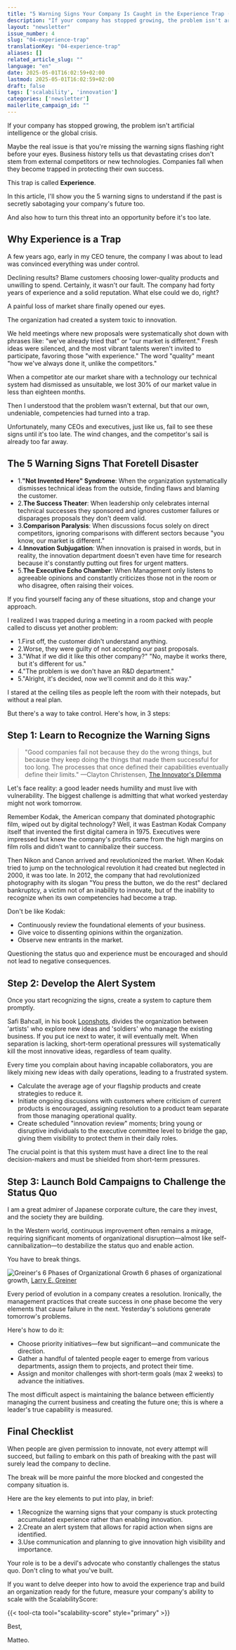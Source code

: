 ```yaml
---
title: "5 Warning Signs Your Company Is Caught in the Experience Trap (and How to Escape)"
description: "If your company has stopped growing, the problem isn't artificial intelligence or the global crisis. Maybe the real issue is that you're missing the warning signs flashing right before your eyes."
layout: "newsletter"
issue_number: 4
slug: "04-experience-trap"
translationKey: "04-experience-trap"
aliases: []
related_article_slug: ""
language: "en"
date: 2025-05-01T16:02:59+02:00
lastmod: 2025-05-01T16:02:59+02:00
draft: false
tags: ['scalability', 'innovation']
categories: ['newsletter']
mailerlite_campaign_id: ""
---
```


If your company has stopped growing, the problem isn't artificial intelligence or the global crisis.

Maybe the real issue is that you're missing the warning signs flashing right before your eyes. Business history tells us that devastating crises don't stem from external competitors or new technologies. Companies fall when they become trapped in protecting their own success.

This trap is called **Experience**.

In this article, I'll show you the 5 warning signs to understand if the past is secretly sabotaging your company's future too.

And also how to turn this threat into an opportunity before it's too late.

## Why Experience is a Trap

A few years ago, early in my CEO tenure, the company I was about to lead was convinced everything was under control.

Declining results? Blame customers choosing lower-quality products and unwilling to spend. Certainly, it wasn't our fault. The company had forty years of experience and a solid reputation. What else could we do, right?

A painful loss of market share finally opened our eyes.

The organization had created a system toxic to innovation.

We held meetings where new proposals were systematically shot down with phrases like: "we've already tried that" or "our market is different." Fresh ideas were silenced, and the most vibrant talents weren't invited to participate, favoring those "with experience." The word "quality" meant "how we've always done it, unlike the competitors."

When a competitor ate our market share with a technology our technical system had dismissed as unsuitable, we lost 30% of our market value in less than eighteen months.

Then I understood that the problem wasn't external, but that our own, undeniable, competencies had turned into a trap.

Unfortunately, many CEOs and executives, just like us, fail to see these signs until it's too late. The wind changes, and the competitor's sail is already too far away.

## The 5 Warning Signs That Foretell Disaster

- 1.**"Not Invented Here" Syndrome**: When the organization systematically dismisses technical ideas from the outside, finding flaws and blaming the customer.
- 2.**The Success Theater**: When leadership only celebrates internal technical successes they sponsored and ignores customer failures or disparages proposals they don't deem valid.
- 3.**Comparison Paralysis**: When discussions focus solely on direct competitors, ignoring comparisons with different sectors because "you know, our market is different."
- 4.**Innovation Subjugation**: When innovation is praised in words, but in reality, the innovation department doesn't even have time for research because it's constantly putting out fires for urgent matters.
- 5.**The Executive Echo Chamber**: When Management only listens to agreeable opinions and constantly criticizes those not in the room or who disagree, often raising their voices.

If you find yourself facing any of these situations, stop and change your approach.

I realized I was trapped during a meeting in a room packed with people called to discuss yet another problem:

- 1.First off, the customer didn't understand anything.
- 2.Worse, they were guilty of not accepting our past proposals.
- 3."What if we did it like this other company?" "No, maybe it works there, but it's different for us."
- 4."The problem is we don't have an R&D department."
- 5."Alright, it's decided, now we'll commit and do it this way."

I stared at the ceiling tiles as people left the room with their notepads, but without a real plan.

But there's a way to take control. Here's how, in 3 steps:

## Step 1: Learn to Recognize the Warning Signs

>"Good companies fail not because they do the wrong things, but because they keep doing the things that made them successful for too long. The processes that once defined their capabilities eventually define their limits."
>—Clayton Christensen, [The Innovator's Dilemma](https://amzn.to/3YSrX0Y)

Let's face reality: a good leader needs humility and must live with vulnerability. The biggest challenge is admitting that what worked yesterday might not work tomorrow.

Remember Kodak, the American company that dominated photographic film, wiped out by digital technology? Well, it was Eastman Kodak Company itself that invented the first digital camera in 1975. Executives were impressed but knew the company's profits came from the high margins on film rolls and didn't want to cannibalize their success.

Then Nikon and Canon arrived and revolutionized the market. When Kodak tried to jump on the technological revolution it had created but neglected in 2000, it was too late. In 2012, the company that had revolutionized photography with its slogan "You press the button, we do the rest" declared bankruptcy, a victim not of an inability to innovate, but of the inability to recognize when its own competencies had become a trap.

Don't be like Kodak:

- Continuously review the foundational elements of your business.
- Give voice to dissenting opinions within the organization.
- Observe new entrants in the market.

Questioning the status quo and experience must be encouraged and should not lead to negative consequences.

## Step 2: Develop the Alert System

Once you start recognizing the signs, create a system to capture them promptly.

Safi Bahcall, in his book [Loonshots](https://amzn.to/3EzZXsd), divides the organization between 'artists' who explore new ideas and 'soldiers' who manage the existing business. If you put ice next to water, it will eventually melt. When separation is lacking, short-term operational pressures will systematically kill the most innovative ideas, regardless of team quality.

Every time you complain about having incapable collaborators, you are likely mixing new ideas with daily operations, leading to a frustrated system.

- Calculate the average age of your flagship products and create strategies to reduce it.
- Initiate ongoing discussions with customers where criticism of current products is encouraged, assigning resolution to a product team separate from those managing operational quality.
- Create scheduled "innovation review" moments; bring young or disruptive individuals to the executive committee level to bridge the gap, giving them visibility to protect them in their daily roles.

The crucial point is that this system must have a direct line to the real decision-makers and must be shielded from short-term pressures.

## Step 3: Launch Bold Campaigns to Challenge the Status Quo

I am a great admirer of Japanese corporate culture, the care they invest, and the society they are building.

In the Western world, continuous improvement often remains a mirage, requiring significant moments of organizational disruption—almost like self-cannibalization—to destabilize the status quo and enable action.

You have to break things.

![Greiner's 6 Phases of Organizational Growth](https://cdn.adlimen.com/branding/visuals/greiner-6-phases.png)
6 phases of organizational growth, [Larry E. Greiner](https://hbr.org/1998/05/evolution-and-revolution-as-organizations-grow)

Every period of evolution in a company creates a resolution. Ironically, the management practices that create success in one phase become the very elements that cause failure in the next. Yesterday's solutions generate tomorrow's problems.

Here's how to do it:

- Choose priority initiatives—few but significant—and communicate the direction.
- Gather a handful of talented people eager to emerge from various departments, assign them to projects, and protect their time.
- Assign and monitor challenges with short-term goals (max 2 weeks) to advance the initiatives.

The most difficult aspect is maintaining the balance between efficiently managing the current business and creating the future one; this is where a leader's true capability is measured.

## Final Checklist

When people are given permission to innovate, not every attempt will succeed, but failing to embark on this path of breaking with the past will surely lead the company to decline.

The break will be more painful the more blocked and congested the company situation is.

Here are the key elements to put into play, in brief:

- 1.Recognize the warning signs that your company is stuck protecting accumulated experience rather than enabling innovation.
- 2.Create an alert system that allows for rapid action when signs are identified.
- 3.Use communication and planning to give innovation high visibility and importance.

Your role is to be a devil's advocate who constantly challenges the status quo. Don't cling to what you've built.

If you want to delve deeper into how to avoid the experience trap and build an organization ready for the future, measure your company's ability to scale with the ScalabilityScore:

{{< tool-cta tool="scalability-score" style="primary" >}}

Best,

Matteo.
